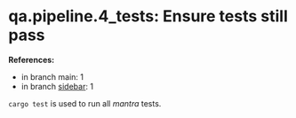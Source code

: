 # qa.pipeline.4_tests: Ensure tests still pass

**References:**

- in branch main: 1
- in branch [sidebar](https://github.com/mhatzl/mantra/tree/sidebar): 1

`cargo test` is used to run all *mantra* tests.
